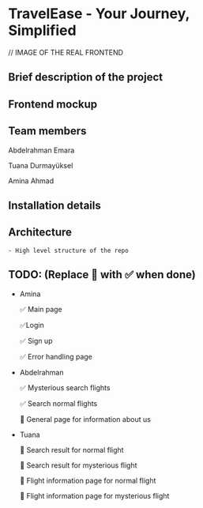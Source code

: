 # TravelEase - Your Journey, Simplified
// IMAGE OF THE REAL FRONTEND
## Brief description of the project
## Frontend mockup
## Team members
Abdelrahman Emara

Tuana Durmayüksel 

Amina Ahmad
## Installation details
## Architecture
    - High level structure of the repo

## TODO: (Replace 🔲 with ✅ when done)
- Amina
    
    ✅ Main page

    ✅Login

    ✅ Sign up

    ✅ Error handling page

- Abdelrahman
    
    ✅ Mysterious search flights
    
    ✅ Search normal flights
    
    🔲 General page for information about us

- Tuana
    
    🔲 Search result for normal flight

    🔲 Search result for mysterious flight

    🔲 Flight information page for normal flight

    🔲 Flight information page for mysterious flight
